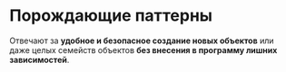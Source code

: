 ﻿# Порождающие паттерны
Отвечают за **удобное и безопасное создание новых объектов** или даже целых семейств объектов **без внесения в программу лишних зависимостей**.